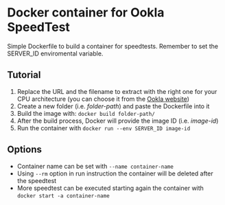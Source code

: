# Docker container for Ookla SpeedTest

Simple Dockerfile to build a container for speedtests.
Remember to set the SERVER_ID enviromental variable.

## Tutorial

1. Replace the URL and the filename to extract with the right one for your CPU architecture (you can choose it from the [Ookla website](https://www.speedtest.net/apps/cli))
2. Create a new folder (i.e. _folder-path_) and paste the Dockerfile into it
3. Build the image with: `docker build folder-path/`
4. After the build process, Docker will provide the image ID (i.e. _image-id_)
5. Run the container with `docker run --env SERVER_ID image-id`

## Options

- Container name can be set with `--name container-name`
- Using `--rm` option in run instruction the container will be deleted after the speedtest
- More speedtest can be executed starting again the container with `docker start -a container-name`
